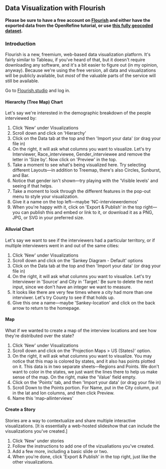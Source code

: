 ## Data Visualization with Flourish

**Please be sure to have a free account on [Flourish](http://flourish.studio) and either have the exported data from the OpenRefine tutorial, or use [this fully geocoded dataset](https://raw.githubusercontent.com/dhatwake2019/day2/master/dataviz/nc-lifehist-metadata.csv).**

### Introduction
Flourish is a new, freemium, web-based data visualization platform. It's fairly similar to Tableau, if you've heard of that, but it doesn't require downloading any software, and it's a bit easier to figure out (in my opinion, anyway). Because we're using the free version, all data and visualizations will be publicly available, but *most* of the valuable parts of the service will still be available.

Go to [Flourish.studio](http://flourish.studio) and log in.

#### Hierarchy (Tree Map) Chart
Let's say we're interested in the demographic breakdown of the people interviewed by:

1. Click 'New' under Visualizations
2. Scroll down and click on 'Hierarchy'
3. Click on the Data tab at the top and then 'Import your data' (or drag your file in)
4. On the right, it will ask what columns you want to visualize. Let's try Interviewer, Race_interviewee, Gender_interviewee and remove the letter in 'Size by'. Now click on 'Preview' in the top.
5. Take a moment to see what's being visualized here. Try selecting different Layouts—in addition to Treemap, there's also Circles, Sunburst, and Bar.
6. Notice that gender isn't shown—try playing with the 'Visible levels' and seeing if that helps.
7. Take a moment to look through the different features in the pop-out menu to style your visualization.
7. Give it a name on the top left—maybe 'NC-interviewerdemos'
8. When you're happy with it, click on 'Export & Publish' in the top right—you can publish this and embed or link to it, or download it as a PNG, JPG, or SVG in your preferred size.

#### Alluvial Chart
Let's say we want to see if the interviewers had a particular territory, or if multiple interviewers went in and out of the same cities:

1. Click 'New' under Visualizations
2. Scroll down and click on the 'Sankey Diagram - Default' options
3. Click on the Data tab at the top and then 'Import your data' (or drag your file in)
4. On the right, it will ask what columns you want to visualize. Let's try Interviewer in 'Source' and City in 'Target.' Be sure to delete the next input, since we don't have an integer we want to measure.
5. It looks like there are very few times where a city had more than one interviwer. Let's try County to see if that holds up.
6. Give this one a name—maybe 'Sankey-location' and click on the back arrow to return to the homepage.

#### Map
What if we wanted to create a map of the interview locations and see how they're distributed over the state?

1. Click 'New' under Visualizations
2. Scroll down and click on the 'Projection Maps > US (States)' option.
4. On the right, it will ask what columns you want to visualize. You may notice that this map is colored by states, and it also has points plotted on it. This data is in two separate sheets—Regions and Points. We don't want to color in the states, we just want the lines there to help us make sense of the map. On the right, make the 'Value' field empty.
5. Click on the 'Points' tab, and then 'Import your data' (or drag your file in)
6. Scroll Down to the Points portion. For Name, put in the City column, put in the lat and lon columns, and then click Preview.
7. Name this 'map-allinterviews'

#### Create a Story
Stories are a way to contextualize and share multiple interactive visualizations. [It is essentially a web-hosted slideshow that can include the visualizations you've created.]

1. Click 'New' under stories
2. Follow the instructions to add one of the vizualiations you've created.
3. Add a few more, including a basic slide or two.
4. When you're done, click 'Export & Publish' in the top right, just like the other visualizations.
